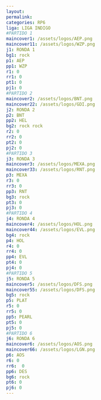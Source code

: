 ```yaml
---
layout: 
permalink: 
categories: RP6
liga: LIGA INDIGO
#PARTIDO 1
maincover1: /assets/logos/AEP.png
maincover11: /assets/logos/WZP.png
j1: RONDA 1
bg1: rock
p1: AEP
pp1: WZP
r1: 0
rr1: 0
pt1: 0
pj1: 0
#PARTIDO 2
maincover2: /assets/logos/BNT.png
maincover22: /assets/logos/GDI.png
j2: RONDA 2
p2: BNT
pp2: HEL
bg2: rock rock
r2: 0
rr2: 0
pt2: 0
pj2: 0
#PARTIDO 3
j3: RONDA 3
maincover3: /assets/logos/MEXA.png
maincover33: /assets/logos/RNT.png
p3: MEXA
r3: 0
rr3: 0
pp3: RNT
bg3: rock
pt3: 0
pj3: 0
#PARTIDO 4
j4: RONDA 4
maincover4: /assets/logos/HOL.png
maincover44: /assets/logos/EVL.png
bg4: rock 
p4: HOL
r4: 0
rr4: 0
pp4: EVL
pt4: 0
pj4: 0
#PARTIDO 5
j5: RONDA 5
maincover5: /assets/logos/DFS.png
maincover55: /assets/logos/DFS.png
bg5: rock 
p5: PLAT
r5: 0
rr5: 0
pp5: PEARL
pt5: 0
pj5: 0
#PARTIDO 6
j6: RONDA 6
maincover6: /assets/logos/AOS.png
maincover66: /assets/logos/LGN.png
p6: AOS
r6: 0
rr6:  0
pp6: DES
bg6: rock
pt6: 0
pj6: 0
---
```

